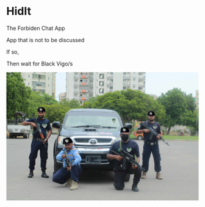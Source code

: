 # HidIt
The Forbiden Chat App

App that is not to be discussed

If so,

Then wait for Black Vigo/s

![alt text](https://github.com/hidit-app/hidit/blob/main/Miscellaneous/BlackVigoOutside.jpg)

